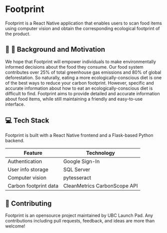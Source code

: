 # Footprint

Footprint is a React Native application that enables users to scan food items using computer vision and obtain the corresponding ecological footprint of the product.

## 🌳 :deciduous_tree: Background and Motivation
We hope that Footprint will empower individuals to make environmentally informed decisions about the food they consume. Our food system contributes over 25% of total greenhouse gas emissions and 80% of global deforestation. So naturally, eating a more ecologically-conscious diet is one of the best ways to reduce your carbon footprint. However, specific and accurate information about how to eat an ecologically-conscious diet is difficult to find. Footprint aims to provide detailed and accurate information about food items, while still maintaining a friendly and easy-to-use interface.

## :computer: Tech Stack
Footprint is built with a React Native frontend and a Flask-based Python backend.

| Feature | Technology |
|---------|------------|
| Authentication | Google Sign-In |
| User info storage | SQL Server |
| Computer vision | pytesseract |
| Carbon footprint data | CleanMetrics CarbonScope API |

## :raising_hand: Contributing
Footprint is an opensource project maintained by UBC Launch Pad. Any contributions including pull requests, feedback, and ideas are more than welcome!
